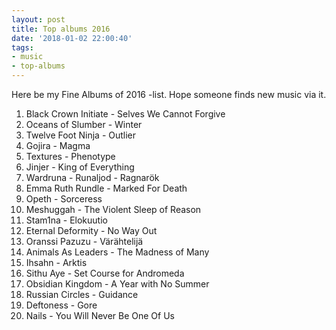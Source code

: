 ```yaml
---
layout: post
title: Top albums 2016
date: '2018-01-02 22:00:40'
tags:
- music
- top-albums
---
```


Here be my Fine Albums of 2016 -list. Hope someone finds new music via it.

1. Black Crown Initiate - Selves We Cannot Forgive 
2. Oceans of Slumber - Winter
3. Twelve Foot Ninja - Outlier
4. Gojira - Magma
5. Textures - Phenotype 
6. Jinjer - King of Everything 
7. Wardruna - Runaljod - Ragnarök
8. Emma Ruth Rundle - Marked For Death
9. Opeth - Sorceress
10. Meshuggah - The Violent Sleep of Reason
11. Stam1na - Elokuutio
12. Eternal Deformity - No Way Out
13. Oranssi Pazuzu - Värähtelijä
14. Animals As Leaders - The Madness of Many
15. Ihsahn - Arktis
16. Sithu Aye - Set Course for Andromeda
17. Obsidian Kingdom - A Year with No Summer
18. Russian Circles - Guidance
19. Deftoness - Gore
20. Nails - You Will Never Be One Of Us
